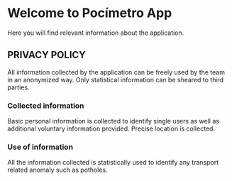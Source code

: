 # Welcome to Pocímetro App

Here you will find relevant information about the application.

## PRIVACY POLICY

All information collected by the application can be freely used by the team in an anonymized way. Only statistical information can be sheared to third parties.

### Collected information

Basic personal information is collected to identify single users as well as additional voluntary information provided. Precise location is collected.

### Use of information
All the information collected is statistically used to identify any transport related anomaly such as potholes.








